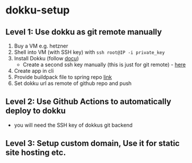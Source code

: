 # dokku-setup

## Level 1: Use dokku as git remote manually
1. Buy a VM e.g. hetzner
2. Shell into VM (with SSH key)
   with `ssh root@IP -i private_key`
4. Install Dokku (follow [docu](https://dokku.com/docs/getting-started/installation/))
   - Create a second ssh key manually (this is just for git remote) - [here](https://dokku.com/docs/deployment/user-management/#adding-ssh-keys)
5. Create app in cli
6. Provide buildpack file to spring repo [link](https://devcenter.heroku.com/articles/deploying-gradle-apps-on-heroku#the-procfile)
7. Set dokku url as remote of github repo and push
   
## Level 2: Use Github Actions to automatically deploy to dokku
- you will need the SSH key of dokkus git backend

## Level 3: Setup custom domain, Use it for static site hosting etc.
